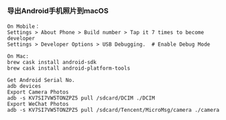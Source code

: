 ### 导出Android手机照片到macOS
    On Mobile：
    Settings > About Phone > Build number > Tap it 7 times to become developer 
    Settings > Developer Options > USB Debugging.  # Enable Debug Mode

    On Mac:
    brew cask install android-sdk
    brew cask install android-platform-tools

    Get Android Serial No.
    adb devices  
    Export Camera Photos
    adb -s KV7SI7VW5TONZPZ5 pull /sdcard/DCIM ./DCIM 
    Export WeChat Photos
    adb -s KV7SI7VW5TONZPZ5 pull /sdcard/Tencent/MicroMsg/camera ./camera

